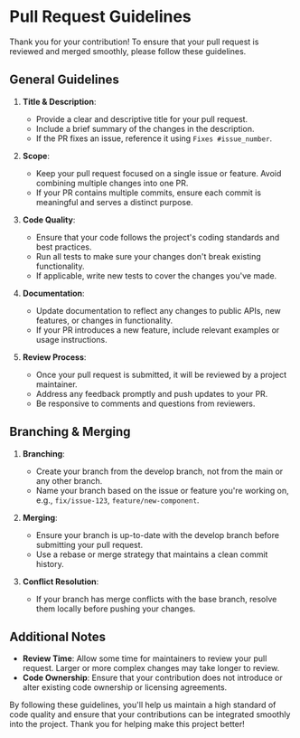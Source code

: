 # Pull Request Guidelines

Thank you for your contribution! To ensure that your pull request is reviewed and merged smoothly, please follow these guidelines.

## General Guidelines

1. **Title & Description**:
   - Provide a clear and descriptive title for your pull request.
   - Include a brief summary of the changes in the description.
   - If the PR fixes an issue, reference it using `Fixes #issue_number`.

2. **Scope**:
   - Keep your pull request focused on a single issue or feature. Avoid combining multiple changes into one PR.
   - If your PR contains multiple commits, ensure each commit is meaningful and serves a distinct purpose.

3. **Code Quality**:
   - Ensure that your code follows the project's coding standards and best practices.
   - Run all tests to make sure your changes don't break existing functionality.
   - If applicable, write new tests to cover the changes you've made.

4. **Documentation**:
   - Update documentation to reflect any changes to public APIs, new features, or changes in functionality.
   - If your PR introduces a new feature, include relevant examples or usage instructions.

5. **Review Process**:
   - Once your pull request is submitted, it will be reviewed by a project maintainer.
   - Address any feedback promptly and push updates to your PR.
   - Be responsive to comments and questions from reviewers.

## Branching & Merging

1. **Branching**:
   - Create your branch from the develop branch, not from the main or any other branch.
   - Name your branch based on the issue or feature you're working on, e.g., `fix/issue-123`, `feature/new-component`.

2. **Merging**:
   - Ensure your branch is up-to-date with the develop branch before submitting your pull request.
   - Use a rebase or merge strategy that maintains a clean commit history.

3. **Conflict Resolution**:
   - If your branch has merge conflicts with the base branch, resolve them locally before pushing your changes.

## Additional Notes

- **Review Time**: Allow some time for maintainers to review your pull request. Larger or more complex changes may take longer to review.
- **Code Ownership**: Ensure that your contribution does not introduce or alter existing code ownership or licensing agreements.

By following these guidelines, you'll help us maintain a high standard of code quality and ensure that your contributions can be integrated smoothly into the project. Thank you for helping make this project better!